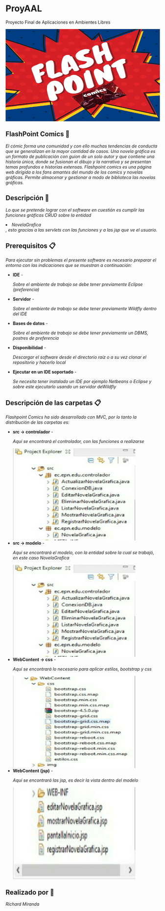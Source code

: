 # ProyAAL
Proyecto Final de Aplicaciones en Ambientes Libres

<img align="center" width="1000px" height="300px" src="https://github.com/Suilustrisima/ProyAAL/blob/master/FlashpointComics/WebContent/img/FlashpointComicsimg.png">
<h2>FlashPoint Comics 🚀</h2>
<p><em>El cómic forma una comunidad y con ello muchas tendencias de conducta que se generalizan en la mayor cantidad de casos.
Una novela gráfica es un formato de publicación con guion de un solo autor y que contiene una historia única, donde se fusionan el dibujo y la narrativa y se presentan temas profundos e historias extensas.
Flashpoint comics es una página web dirigida a los fans amantes del mundo de los comics y novelas gráficas.
Permite almacenar y gestionar a modo de biblioteca las novelas gráficas.</em></p>

<h2>Descripción 🚀</h2>
<p><em>Lo que se pretende lograr con el software en cuestión es cumplir las funciones gráficas CRUD sobre la entidad <li>NovelaGrafica</li>, esto gracias a las servlets con las funciones y a las jsp que ve el usuario.</em></p>

<h2>Prerequisitos 📋</h2>
<p><em>Para ejecutar sin problemas el presente software es necesario preparar el entorno con las indicaciones que se muestran a continuación:</em></p>
<ul>
  <li><strong>IDE</strong> - <p><em>Sobre el ambiente de trabajo se debe tener previamente Eclipse (preferencia)</em></p>
  <li><strong>Servidor</strong> - <p><em>Sobre el ambiente de trabajo se debe tener previamente Wildfly dentro del IDE</em></p>
  <li><strong>Bases de datos</strong> - <p><em>Sobre el ambiente de trabajo se debe tener previamente un DBMS, postres de preferencia</em></p>
  <li><strong>Disponibilidad</strong> - <p><em>Descargar el software desde el directorio raíz o a su vez clonar el repositorio y hacerlo local</em></p>
  <li><strong>Ejecutar en un IDE soportado</strong> - <p><em>Se necesita tener instalado un IDE por ejemplo Netbeans o Eclipse y sobre este ejecutarlo usando un servidor         
    deWildfly</em></p>     
</ul>

<h2>Descripción de las carpetas 📋</h2>
<p><em>Flashpoint Comics ha sido desarrollado con MVC, por lo tanto la distribución de las carpetas es:</em></p>
<ul>
  <li><strong>src -> controlador</strong> - <p><em>Aquí se encontrará el controlador, con las funciones a realizarse</em></p>
    <img align="center" width="400px" height="300px" src="https://github.com/Suilustrisima/ProyAAL/blob/master/FlashpointComics/WebContent/img/c1.jpg"></br>
  <li><strong>src -> modelo</strong> - <p><em>Aquí se encontrará el modelo, con la entidad sobre la cual se trabajó, en este caso NovelaGrafica</em></p>
    <img align="center" width="400px" height="300px" src="https://github.com/Suilustrisima/ProyAAL/blob/master/FlashpointComics/WebContent/img/c1.jpg"></br>
  <li><strong>WebContent -> css</strong> - <p><em>Aquí se encontrará lo necesario para aplicar estilos, bootstrap y css</em></p>
    <img align="center" width="400px" height="300px" src="https://github.com/Suilustrisima/ProyAAL/blob/master/FlashpointComics/WebContent/img/c2.jpg"></br>
  <li><strong>WebContent (jsp)</strong> - <p><em>Aquí se encontrará las jsp, es decir la vista dentro del modelo</em></p>
    <img align="center" width="400px" height="300px" src="https://github.com/Suilustrisima/ProyAAL/blob/master/FlashpointComics/WebContent/img/c3.jpg">
  
      
</ul>

<h2>Realizado por 🔧</h2>
<p><em>Richard Miranda</em></p>
